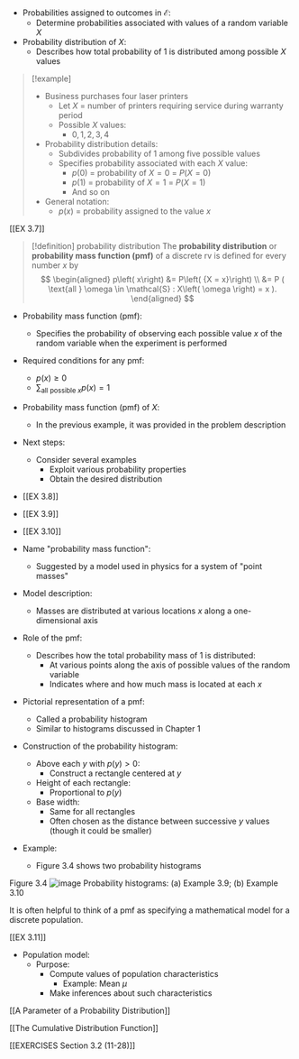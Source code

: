 - Probabilities assigned to outcomes in $\mathcal{E}$:
	- Determine probabilities associated with values of a random variable $X$
- Probability distribution of $X$:
	- Describes how total probability of 1 is distributed among possible $X$ values
> [!example]
> - Business purchases four laser printers
> 	- Let $X$ = number of printers requiring service during warranty period
> 	- Possible $X$ values:
> 		- $0, 1, 2, 3, 4$
> - Probability distribution details:
> 	- Subdivides probability of 1 among five possible values
> 	- Specifies probability associated with each $X$ value:
> 	    - $p(0)$ = probability of $X = 0$ = $P(X = 0)$
> 	    - $p(1)$ = probability of $X = 1$ = $P(X = 1)$
> 	    - And so on
> - General notation:
> 	- $p(x)$ = probability assigned to the value $x$

[[EX 3.7]]

> [!definition] probability distribution
> The **probability distribution** or **probability mass function (pmf)** of a discrete rv is defined for every number $x$ by
> $$
> \begin{aligned}
> p\left( x\right) &= P\left( {X = x}\right) \\
> &= P ( \text{all } \omega \in \mathcal{S} : X\left( \omega \right) = x ).
> \end{aligned}
> $$

- Probability mass function (pmf):
	- Specifies the probability of observing each possible value $x$ of the random variable when the experiment is performed
- Required conditions for any pmf:
	- $p(x) \geq 0$
	- $\sum_{\text{all possible } x} p(x) = 1$

- Probability mass function (pmf) of $X$:
	- In the previous example, it was provided in the problem description
- Next steps:
	- Consider several examples
	    - Exploit various probability properties
	    - Obtain the desired distribution
- [[EX 3.8]]
- [[EX 3.9]]
- [[EX 3.10]]

- Name "probability mass function":
	- Suggested by a model used in physics for a system of "point masses"
- Model description:
	- Masses are distributed at various locations $x$ along a one-dimensional axis
- Role of the pmf:
	- Describes how the total probability mass of 1 is distributed:
	    - At various points along the axis of possible values of the random variable
	    - Indicates where and how much mass is located at each $x$

- Pictorial representation of a pmf:
	- Called a probability histogram
	- Similar to histograms discussed in Chapter 1
- Construction of the probability histogram:
	- Above each $y$ with $p(y) > 0$:
	    - Construct a rectangle centered at $y$
    - Height of each rectangle:
		- Proportional to $p(y)$
    - Base width:
		- Same for all rectangles
		- Often chosen as the distance between successive $y$ values (though it could be smaller)
- Example:
	- Figure 3.4 shows two probability histograms

Figure 3.4 
![image](images/019165cb-e657-75f5-b964-f15ddb80567f_8_677366.jpg)
Probability histograms: (a) Example 3.9; (b) Example 3.10

It is often helpful to think of a pmf as specifying a mathematical model
for a discrete population.

[[EX 3.11]]

- Population model:
	- Purpose:
		- Compute values of population characteristics
			- Example: Mean $\mu$
		- Make inferences about such characteristics


[[A Parameter of a Probability Distribution]]

[[The Cumulative Distribution Function]]

[[EXERCISES Section 3.2 (11-28)]]